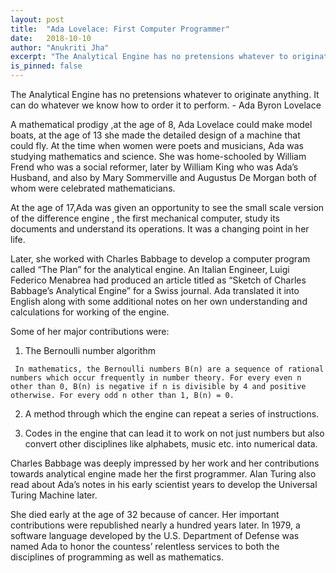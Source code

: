 ```yaml
---
layout: post
title:  "Ada Lovelace: First Computer Programmer"
date:   2018-10-10
author: "Anukriti Jha"
excerpt: "The Analytical Engine has no pretensions whatever to originate anything. It can do whatever we know how to order it to perform. - Ada Byron Lovelace"
is_pinned: false
---
```


The Analytical Engine has no pretensions whatever to originate anything. It can do whatever we know how to order it to perform. - Ada Byron Lovelace

A mathematical prodigy ,at the age of 8, Ada Lovelace could make model boats, at the age of 13 she made the detailed design of a machine that could fly. At the time when women were poets and musicians, Ada was studying mathematics and science. She was home-schooled by William Frend who was a social reformer, later by William King who was Ada’s Husband, and also by Mary Sommerville and Augustus De Morgan both of whom were celebrated mathematicians.

At the age of 17,Ada was given an opportunity to see the small scale version of the difference engine , the first mechanical computer, study its documents and understand its operations. It was a changing point in her life.

Later, she worked with Charles Babbage to develop a computer program called “The Plan” for the analytical engine. An Italian Engineer, Luigi Federico Menabrea had produced an article titled as “Sketch of Charles Babbage’s Analytical Engine” for a Swiss journal. Ada translated it into English along with some additional notes on her own understanding and calculations for working of the engine.

Some of her major contributions were:

1. The Bernoulli number algorithm
```
 In mathematics, the Bernoulli numbers B(n) are a sequence of rational numbers which occur frequently in number theory. For every even n other than 0, B(n) is negative if n is divisible by 4 and positive otherwise. For every odd n other than 1, B(n) = 0.
```
2. A method through which the engine can repeat a series of instructions.

3. Codes in the engine that can lead it to work on not just numbers but also convert other disciplines like alphabets, music etc. into numerical data.

Charles Babbage was deeply impressed by her work and her contributions towards analytical engine made her the first programmer. Alan Turing also read about Ada’s notes in his early scientist years to develop the Universal Turing Machine later.

She died early at the age of 32 because of cancer. Her important contributions were republished nearly a hundred years later.
In 1979, a software language developed by the U.S. Department of Defense was named Ada to honor the countess’ relentless services to both the disciplines of programming as well as mathematics.
